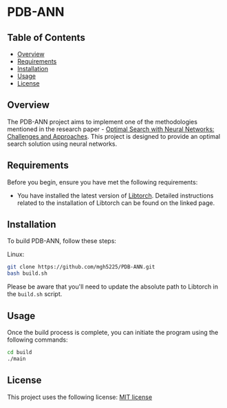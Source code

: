 # PDB-ANN

## Table of Contents

- [Overview](#overview)
- [Requirements](#requirements)
- [Installation](#installation)
- [Usage](#usage)
- [License](#license)

## Overview

The PDB-ANN project aims to implement one of the methodologies mentioned in the research paper - [Optimal Search with Neural Networks: Challenges and Approaches](https://webdocs.cs.ualberta.ca/~nathanst/papers/li2022optimalnn.pdf). This project is designed to provide an optimal search solution using neural networks.

## Requirements

Before you begin, ensure you have met the following requirements:

- You have installed the latest version of [Libtorch](https://pytorch.org/cppdocs/installing.html). Detailed instructions related to the installation of Libtorch can be found on the linked page.

## Installation

To build PDB-ANN, follow these steps:

Linux:

```bash
git clone https://github.com/mgh5225/PDB-ANN.git
bash build.sh
```

Please be aware that you'll need to update the absolute path to Libtorch in the `build.sh` script.

## Usage

Once the build process is complete, you can initiate the program using the following commands:

```bash
cd build
./main
```

## License

This project uses the following license: [MIT license](https://github.com/mgh5225/PDB-ANN/blob/main/LICENSE)
